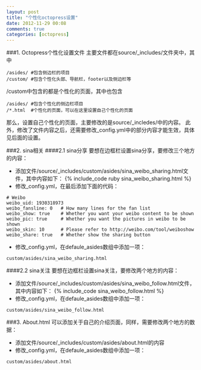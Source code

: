 ```yaml
---
layout: post
title: "个性化octopress设置"
date: 2012-11-29 00:08
comments: true
categories: [octopress]
---
```

###1. Octopress个性化设置文件
主要文件都在source/_includes/文件夹中，其中
```
/asides/ #包含侧边栏的项目
/custom/ #包含个性化头部、导航栏，footer以及侧边栏等
```
/custom中包含的都是个性化的页面，其中也包含
```
/asides/ #包含个性化的侧边栏项目
/*.html  #个性化的页面，可以在这里设置自己个性化的页面
```
那么，设置自己个性化的页面，主要修改的是source/_incledes/中的内容。
此外，修改了文件内容之后，还需要修改_config.yml中的部分内容才能生效，具体见后面的设置。

###2. sina相关
####2.1 sina分享
要想在边框栏设置sina分享，要修改三个地方的内容：

* 添加文件/source/_includes/custom/asides/sina_weibo_sharing.html文件，其中内容如下：
{% include_code ruby sina_weibo_sharing.html %}
* 修改_config.yml，在最后添加下面的代码：
```
# Weibo 
weibo_uid: 1930318973
weibo_fansline: 0   # How many lines for the fan list
weibo_show: true    # Whether you want your weibo content to be shown
weibo_pic: true     # Whether you want the pictures in weibo to be shown
weibo_skin: 10      # Please refer to http://weibo.com/tool/weiboshow
weibo_share: true   # Whether show the sharing button
```
* 修改_config.yml，在defaule_asides数组中添加一项：
```
custom/asides/sina_weibo_sharing.html
```

####2.2 sina关注
要想在边框栏设置sina关注，要修改两个地方的内容：

* 添加文件/source/_includes/custom/asides/sina_weibo_follow.html文件，其中内容如下：
{% include_code sina_weibo_follow.html %}
* 修改_config.yml，在defaule_asides数组中添加一项：
```
custom/asides/sina_weibo_follow.html
```

###3. About.html
可以添加关于自己的介绍页面，同样，需要修改两个地方的数据：

* 添加文件/source/_includes/custom/asides/about.html的内容
* 修改_config.yml，在defaule_asides数组中添加一项：
```
custom/asides/about.html
```